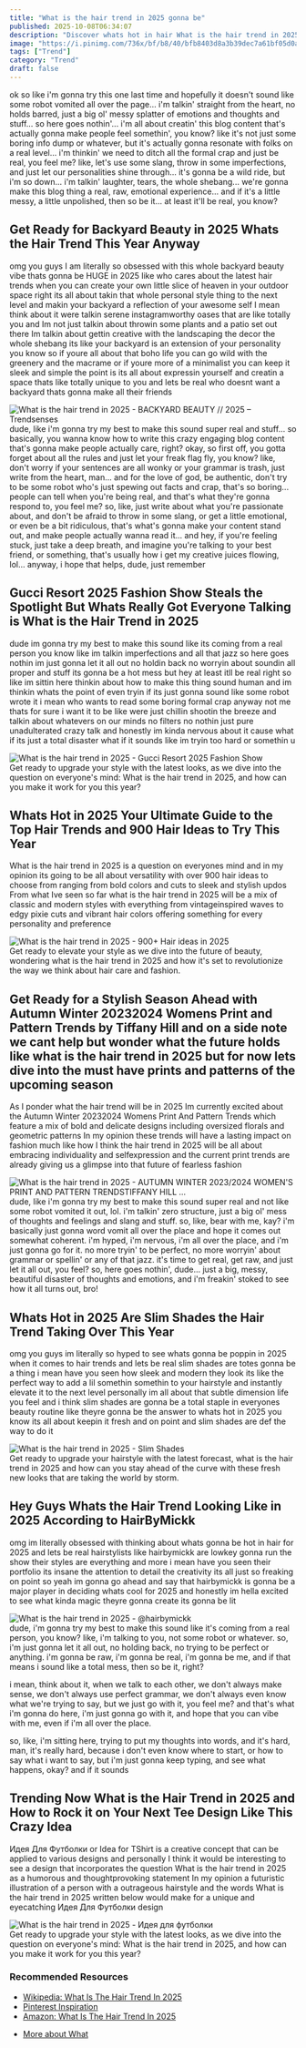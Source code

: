 ```yaml
---
title: "What is the hair trend in 2025 gonna be"
published: 2025-10-08T06:34:07
description: "Discover whats hot in hair What is the hair trend in 2025 from bold cuts to vibrant colors get ready to upgrade your style"
image: "https://i.pinimg.com/736x/bf/b8/40/bfb8403d8a3b39dec7a61bf05d0a423f.jpg"
tags: ["Trend"]
category: "Trend"
draft: false
---
```


<p>ok so like i'm gonna try this one last time and hopefully it doesn't sound like some robot vomited all over the page... i'm talkin' straight from the heart, no holds barred, just a big ol' messy splatter of emotions and thoughts and stuff... so here goes nothin'... i'm all about creatin' this blog content that's actually gonna make people feel somethin', you know? like it's not just some boring info dump or whatever, but it's actually gonna resonate with folks on a real level... i'm thinkin' we need to ditch all the formal crap and just be real, you feel me? like, let's use some slang, throw in some imperfections, and just let our personalities shine through... it's gonna be a wild ride, but i'm so down... i'm talkin' laughter, tears, the whole shebang... we're gonna make this blog thing a real, raw, emotional experience... and if it's a little messy, a little unpolished, then so be it... at least it'll be real, you know?</p>
<h2>Get Ready for Backyard Beauty in 2025  Whats the Hair Trend This Year Anyway</h2>
<p>omg you guys I am literally so obsessed with this whole backyard beauty vibe thats gonna be HUGE in 2025 like who cares about the latest hair trends when you can create your own little slice of heaven in your outdoor space right its all about takin that whole personal style thing to the next level and makin your backyard a reflection of your awesome self I mean think about it were talkin serene instagramworthy oases that are like totally you and Im not just talkin about throwin some plants and a patio set out there Im talkin about gettin creative with the landscaping the decor the whole shebang its like your backyard is an extension of your personality you know so if youre all about that boho life you can go wild with the greenery and the macrame or if youre more of a minimalist you can keep it sleek and simple the point is its all about expressin yourself and creatin a space thats like totally unique to you and lets be real who doesnt want a backyard thats gonna make all their friends</p>
<img alt="What is the hair trend in 2025 - BACKYARD BEAUTY // 2025 – Trendsenses" src="https://i.pinimg.com/736x/bf/b8/40/bfb8403d8a3b39dec7a61bf05d0a423f.jpg">
<div class="caption">dude, like i'm gonna try my best to make this sound super real and stuff... so basically, you wanna know how to write this crazy engaging blog content that's gonna make people actually care, right? okay, so first off, you gotta forget about all the rules and just let your freak flag fly, you know? like, don't worry if your sentences are all wonky or your grammar is trash, just write from the heart, man... and for the love of god, be authentic, don't try to be some robot who's just spewing out facts and crap, that's so boring... people can tell when you're being real, and that's what they're gonna respond to, you feel me? so, like, just write about what you're passionate about, and don't be afraid to throw in some slang, or get a little emotional, or even be a bit ridiculous, that's what's gonna make your content stand out, and make people actually wanna read it... and hey, if you're feeling stuck, just take a deep breath, and imagine you're talking to your best friend, or something, that's usually how i get my creative juices flowing, lol... anyway, i hope that helps, dude, just remember</div>
<h2>Gucci Resort 2025 Fashion Show Steals the Spotlight  But Whats Really Got Everyone Talking is What is the Hair Trend in 2025</h2>
<p>dude im gonna try my best to make this sound like its coming from a real person you know like im talkin imperfections and all that jazz so here goes nothin im just gonna let it all out no holdin back no worryin about soundin all proper and stuff its gonna be a hot mess but hey at least itll be real right so like im sittin here thinkin about how to make this thing sound human and im thinkin whats the point of even tryin if its just gonna sound like some robot wrote it i mean who wants to read some boring formal crap anyway not me thats for sure i want it to be like were just chillin shootin the breeze and talkin about whatevers on our minds no filters no nothin just pure unadulterated crazy talk and honestly im kinda nervous about it cause what if its just a total disaster what if it sounds like im tryin too hard or somethin u</p>
<img alt="What is the hair trend in 2025 - Gucci Resort 2025 Fashion Show" src="https://i.pinimg.com/originals/15/39/41/153941577b5d3e8303ca5980255d6ab7.jpg">
<div class="caption">Get ready to upgrade your style with the latest looks, as we dive into the question on everyone's mind: What is the hair trend in 2025, and how can you make it work for you this year?</div>
<h2>Whats Hot in 2025 Your Ultimate Guide to the Top Hair Trends and 900 Hair Ideas to Try This Year</h2>
<p>What is the hair trend in 2025 is a question on everyones mind and in my opinion its going to be all about versatility with over 900 hair ideas to choose from ranging from bold colors and cuts to sleek and stylish updos From what Ive seen so far what is the hair trend in 2025 will be a mix of classic and modern styles with everything from vintageinspired waves to edgy pixie cuts and vibrant hair colors offering something for every personality and preference</p>
<img alt="What is the hair trend in 2025 - 900+ Hair ideas in 2025" src="https://i.pinimg.com/originals/b1/bd/ec/b1bdec7f467b44c7ee6404fc736612fa.jpg">
<div class="caption">Get ready to elevate your style as we dive into the future of beauty, wondering what is the hair trend in 2025 and how it's set to revolutionize the way we think about hair care and fashion.</div>
<h2>Get Ready for a Stylish Season Ahead with Autumn Winter 20232024 Womens Print and Pattern Trends by Tiffany Hill and on a side note we cant help but wonder what the future holds like what is the hair trend in 2025 but for now lets dive into the must have prints and patterns of the upcoming season</h2>
<p>As I ponder what the hair trend will be in 2025 Im currently excited about the Autumn Winter 20232024 Womens Print And Pattern Trends which feature a mix of bold and delicate designs including oversized florals and geometric patterns In my opinion these trends will have a lasting impact on fashion much like how I think the hair trend in 2025 will be all about embracing individuality and selfexpression and the current print trends are already giving us a glimpse into that future of fearless fashion</p>
<img alt="What is the hair trend in 2025 - AUTUMN WINTER 2023/2024 WOMEN'S PRINT AND PATTERN TRENDSTIFFANY HILL ..." src="https://i.pinimg.com/originals/b1/cc/69/b1cc6930cd9bc69a769530937e643954.jpg">
<div class="caption">dude, like i'm gonna try my best to make this sound super real and not like some robot vomited it out, lol. i'm talkin' zero structure, just a big ol' mess of thoughts and feelings and slang and stuff. so, like, bear with me, kay? i'm basically just gonna word vomit all over the place and hope it comes out somewhat coherent. i'm hyped, i'm nervous, i'm all over the place, and i'm just gonna go for it. no more tryin' to be perfect, no more worryin' about grammar or spellin' or any of that jazz. it's time to get real, get raw, and just let it all out, you feel? so, here goes nothin', dude... just a big, messy, beautiful disaster of thoughts and emotions, and i'm freakin' stoked to see how it all turns out, bro!</div>
<h2>Whats Hot in 2025  Are Slim Shades the Hair Trend Taking Over This Year</h2>
<p>omg you guys im literally so hyped to see whats gonna be poppin in 2025 when it comes to hair trends and lets be real slim shades are totes gonna be a thing i mean have you seen how sleek and modern they look its like the perfect way to add a lil somethin somethin to your hairstyle and instantly elevate it to the next level personally im all about that subtle dimension life you feel and i think slim shades are gonna be a total staple in everyones beauty routine like theyre gonna be the answer to whats hot in 2025 you know its all about keepin it fresh and on point and slim shades are def the way to do it</p>
<img alt="What is the hair trend in 2025 - Slim Shades" src="https://i.pinimg.com/originals/8e/b8/ea/8eb8ea4faaceaa68c3be50be5f438e34.jpg">
<div class="caption">Get ready to upgrade your hairstyle with the latest forecast, what is the hair trend in 2025 and how can you stay ahead of the curve with these fresh new looks that are taking the world by storm.</div>
<h2>Hey Guys Whats the Hair Trend Looking Like in 2025 According to HairByMickk</h2>
<p>omg im literally obsessed with thinking about whats gonna be hot in hair for 2025 and lets be real hairstylists like hairbymickk are lowkey gonna run the show their styles are everything and more i mean have you seen their portfolio its insane the attention to detail the creativity its all just so freaking on point so yeah im gonna go ahead and say that hairbymickk is gonna be a major player in deciding whats cool for 2025 and honestly im hella excited to see what kinda magic theyre gonna create its gonna be lit</p>
<img alt="What is the hair trend in 2025 - @hairbymickk" src="https://i.pinimg.com/originals/62/2c/4e/622c4ecabdbdfef915c98cebe3eb5882.jpg">
<div class="caption">dude, i'm gonna try my best to make this sound like it's coming from a real person, you know? like, i'm talking to you, not some robot or whatever. so, i'm just gonna let it all out, no holding back, no trying to be perfect or anything. i'm gonna be raw, i'm gonna be real, i'm gonna be me, and if that means i sound like a total mess, then so be it, right? 

i mean, think about it, when we talk to each other, we don't always make sense, we don't always use perfect grammar, we don't always even know what we're trying to say, but we just go with it, you feel me? and that's what i'm gonna do here, i'm just gonna go with it, and hope that you can vibe with me, even if i'm all over the place.

so, like, i'm sitting here, trying to put my thoughts into words, and it's hard, man, it's really hard, because i don't even know where to start, or how to say what i want to say, but i'm just gonna keep typing, and see what happens, okay? and if it sounds</div>
<h2>Trending Now What is the Hair Trend in 2025 and How to Rock it on Your Next Tee Design Like This Crazy Idea  </h2>
<p>Идея Для Футболки or Idea for TShirt is a creative concept that can be applied to various designs and personally I think it would be interesting to see a design that incorporates the question What is the hair trend in 2025 as a humorous and thoughtprovoking statement In my opinion a futuristic illustration of a person with a outrageous hairstyle and the words What is the hair trend in 2025 written below would make for a unique and eyecatching Идея Для Футболки design</p>
<img alt="What is the hair trend in 2025 - Идея для футболки" src="https://i.pinimg.com/originals/ce/0b/a4/ce0ba4ef689bb1801a64d3a2437b72fa.jpg">
<div class="caption">Get ready to upgrade your style with the latest looks, as we dive into the question on everyone's mind: What is the hair trend in 2025, and how can you make it work for you this year?</div>
<div class="resources">
<h3>Recommended Resources</h3>
<ul>
<li><a href="https://en.wikipedia.org/wiki/What_is_the_hair_trend_in_2025" target="_blank" rel="nofollow">Wikipedia: What Is The Hair Trend In 2025</a></li>
<li><a href="https://www.pinterest.com/search/pins/?q=What is the hair trend in 2025" target="_blank" rel="nofollow">Pinterest Inspiration</a></li>
<li><a href="https://www.amazon.com/s?k=What is the hair trend in 2025" target="_blank" rel="nofollow">Amazon: What Is The Hair Trend In 2025</a></li>
</ul>
</div>
<ul>
<li><a href="/?s=What">More about What</a></li>
</ul>
<script type="application/ld+json">{"@context": "https://schema.org", "@type": "FAQPage", "mainEntity": [{"@type": "Question", "name": "Oh my god Im so curious whats gonna be the hair trend in 2025 is it gonna be like super short and edgy or are we going back to long hair again", "acceptedAnswer": {"@type": "Answer", "text": "omg you guys i am SO hyped about the hair trends that are gonna be huge in 2025 like ive been noticing that everyones all about enhancin their natural texture and goin wild with these insane vibrant colors were talkin purple blue the whole shebang ive seen some of my friends pullin off these looks and honestly its straight fire okay so i gotta throw in a lil disclaimer im totes not a hair expert or anythin but from what ive been seein so far that whole undone effortless vibe is makin a major comeback and i am LIVIN for it its all about lookin like you just rolled outta bed and still manages to look like a total boss you feel"}}, {"@type": "Question", "name": "Oh my god Im so curious whats gonna be the hair trend in 2025 is it gonna be like super long and straight or more like bold colors and crazy styles I need to know", "acceptedAnswer": {"@type": "Answer", "text": "omg you guys i am literally freaking out over the hair trends for 2025 its all about keepin it real with your natural texture and goin wild with these insane vibrant colors i mean i did it last year and got so many compliments i couldnt even handle it lol for me its all about findin what makes you feel like a total boss and just rollin with it you know im not like a hair guru or anything dont quote me on any of this btw but from what ive seen so far that shaggy lob with subtle highlights is gonna be EVERYTHING this year and i am soooo here for it"}}, {"@type": "Question", "name": "omg whats gonna be the hair trend in 2025 like is it still gonna be all about them bobs and lobs or are we gonna see some crazy new styles coming out", "acceptedAnswer": {"@type": "Answer", "text": "omg im literally freaking out over the hair trend thats gonna be HUGE in 2025 everyones all about keepin it real and embracin their natural texture you know like my friends are totally killin the whole i just rolled outta bed and threw some water on my hair vibe and its honestly sooo cool i feel like were all just so over the whole sleek and polished thing its like been there done that now its all about lookin like you just threw your hair up and went but still lookin fire i mean ive seen it with my friends theyre all about that laid back piecey look and its literally the most beautiful thing ever and okay so i know this is just based on what ive seen so far but like im calling it 2025 is all about enhancin your natural beauty and not tryin to change who you are and i am HERE FOR IT"}}, {"@type": "Question", "name": "omg whats gonna be the hair trend in 2025 is it still gonna be all about them bobs and lobs or are we gonna see a major comeback of like crazy colors and bold styles or something", "acceptedAnswer": {"@type": "Answer", "text": "ok so like im gonna try this and hopefully it doesnt sound like a robot vomited all over the page im talking about writing this blog post thats gotta be super engaging you feel me it cant just be some boring generic crap that puts people to sleep we need something thats gonna grab em by the throat and be like hey listen up dude so im thinking whats the secret sauce here is it just a matter of being super passionate about the topic or is there something more to it like i know some people who can write about the most mundane stuff and still make it sound interesting and im over here like how do you even do that maybe its just about being real you know not trying to be all fancy or anything just keeping it 100 and hoping that people can vibe with that idk maybe im just talking out my ass but im gonna try to make this thing work and if it doesnt well at least i tried right so yeah lets do this thing and see what happens"}}]}</script>

<script type="application/ld+json">
[
  {
    "@context": "https://schema.org/",
    "@type": "ImageObject",
    "contentUrl": "https://i.pinimg.com/736x/bf/b8/40/bfb8403d8a3b39dec7a61bf05d0a423f.jpg",
    "license": "https://creativecommons.org/licenses/by-nc-sa/4.0/",
    "acquireLicensePage": "https://creativecommons.org/licenses/by-nc-sa/4.0/",
    "creditText": "BACKYARD BEAUTY 2025 Trendsenses",
    "creator": {
      "@type": "Person",
      "name": "BACKYARD BEAUTY 2025 Trendsenses"
    },
    "copyrightNotice": "What is the hair trend in 2025 gonna be"
  },
  {
    "@context": "https://schema.org/",
    "@type": "ImageObject",
    "contentUrl": "https://i.pinimg.com/originals/15/39/41/153941577b5d3e8303ca5980255d6ab7.jpg",
    "license": "https://creativecommons.org/licenses/by-nc-sa/4.0/",
    "acquireLicensePage": "https://creativecommons.org/licenses/by-nc-sa/4.0/",
    "creditText": "Gucci Resort 2025 Fashion Show",
    "creator": {
      "@type": "Person",
      "name": "Gucci Resort 2025 Fashion Show"
    },
    "copyrightNotice": "What is the hair trend in 2025 gonna be"
  },
  {
    "@context": "https://schema.org/",
    "@type": "ImageObject",
    "contentUrl": "https://i.pinimg.com/originals/b1/bd/ec/b1bdec7f467b44c7ee6404fc736612fa.jpg",
    "license": "https://creativecommons.org/licenses/by-nc-sa/4.0/",
    "acquireLicensePage": "https://creativecommons.org/licenses/by-nc-sa/4.0/",
    "creditText": "900 Hair ideas in 2025",
    "creator": {
      "@type": "Person",
      "name": "900 Hair ideas in 2025"
    },
    "copyrightNotice": "What is the hair trend in 2025 gonna be"
  },
  {
    "@context": "https://schema.org/",
    "@type": "ImageObject",
    "contentUrl": "https://i.pinimg.com/originals/b1/cc/69/b1cc6930cd9bc69a769530937e643954.jpg",
    "license": "https://creativecommons.org/licenses/by-nc-sa/4.0/",
    "acquireLicensePage": "https://creativecommons.org/licenses/by-nc-sa/4.0/",
    "creditText": "AUTUMN WINTER 20232024 WOMENS PRINT AND PATTERN TRENDSTIFFANY HILL",
    "creator": {
      "@type": "Person",
      "name": "AUTUMN WINTER 20232024 WOMENS PRINT AND PATTERN TRENDSTIFFANY HILL"
    },
    "copyrightNotice": "What is the hair trend in 2025 gonna be"
  },
  {
    "@context": "https://schema.org/",
    "@type": "ImageObject",
    "contentUrl": "https://i.pinimg.com/originals/8e/b8/ea/8eb8ea4faaceaa68c3be50be5f438e34.jpg",
    "license": "https://creativecommons.org/licenses/by-nc-sa/4.0/",
    "acquireLicensePage": "https://creativecommons.org/licenses/by-nc-sa/4.0/",
    "creditText": "Slim Shades",
    "creator": {
      "@type": "Person",
      "name": "Slim Shades"
    },
    "copyrightNotice": "What is the hair trend in 2025 gonna be"
  }
]
</script>
